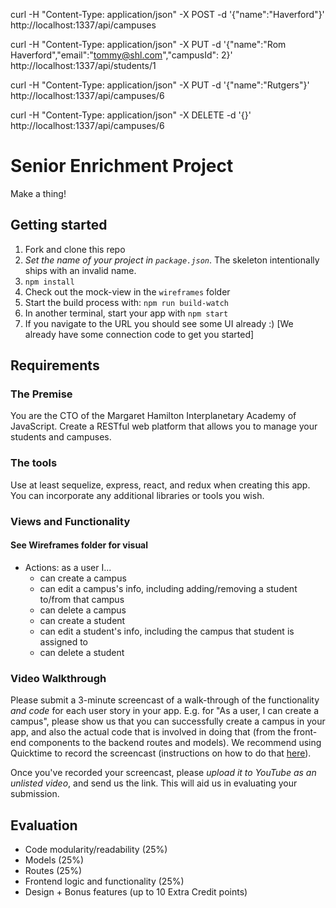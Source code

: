 curl -H "Content-Type: application/json" -X POST -d '{"name":"Haverford"}' http://localhost:1337/api/campuses

curl -H "Content-Type: application/json" -X PUT -d '{"name":"Rom Haverford","email":"tommy@shl.com","campusId": 2}' http://localhost:1337/api/students/1

curl -H "Content-Type: application/json" -X PUT -d '{"name":"Rutgers"}' http://localhost:1337/api/campuses/6

curl -H "Content-Type: application/json" -X DELETE -d '{}' http://localhost:1337/api/campuses/6

# Senior Enrichment Project

Make a thing!

## Getting started

1. Fork and clone this repo
2. *Set the name of your project in `package.json`*. The skeleton intentionally ships with an invalid name.
3. `npm install`
4. Check out the mock-view in the `wireframes` folder
5. Start the build process with: `npm run build-watch`
6. In another terminal, start your app with `npm start`
7. If you navigate to the URL you should see some UI already :) [We already have some connection code to get you started]

## Requirements

### The Premise

You are the CTO of the Margaret Hamilton Interplanetary Academy of JavaScript. Create a RESTful web platform that allows you to manage your students and campuses.

### The tools

Use at least sequelize, express, react, and redux when creating this app. You can incorporate any additional libraries or tools you wish.

<!-- ### DB Design

- Students
  * have profile info (e.g. name and email)
  * must be assigned to a campus

- Campuses
  * have info such as a name and image
  * can have many students assigned (may have none) -->

### Views and Functionality
#### See Wireframes folder for visual
<!-- 
- Navigation: as a user I...
  * will land on **Home** by default
  * can navigate to **Campuses** from **Home**
  * can navigate to **Students** from **Home** -->
  <!-- * can navigate to view a **Single Campus** from **Campuses** -->
  <!-- * can navigate to view a **Single Student** from **Students** -->
<!--   * can navigate to view a **Single Student** from **Single Campus** (for any student at that campus) -->
<!--   * can navigate to view that student's **Single Campus** from **Single Student** -->

<!-- - Views: as a user I...
  * see a list of all campuses on the **Campuses** view -->
  <!-- * see a list of all students on the **Students** view -->
<!--   * see details about a campus on the **Single Campus** view, including that campus's students -->
 <!--  * see details about a student on the **Single Student** view, including that student's campus -->

- Actions: as a user I...
  * can create a campus
  * can edit a campus's info, including adding/removing a student to/from that campus
  * can delete a campus
  * can create a student
  * can edit a student's info, including the campus that student is assigned to
  * can delete a student

<!-- ### Routes

```
GET
- all campuses
- a campus by id
- all students
- a student by id
```

```
POST
- new campus
- new student
```

```
PUT
- updated student info for one student
- updated campus info for one campus
```

```
DELETE
- a campus
- a student
``` -->

<!-- ### How to test functionality without a frontend
- GET: use your browser
- POST / PUT / DELETE : 
 - CLI (command line interface) with `curl`
   - e.g. `curl -H "Content-Type: application/json" -X POST -d '{"username":"kate","password":"1234"}' http://localhost:3000/api/login`
   - `-H`: headers. `-X`: verb. `-d`: data (must be of the type specified in headers). http://[address]:[port]/[route_path]
 - [Postman](https://www.getpostman.com/)
   ![](https://www.dropbox.com/s/4fk3b90cd0i1a5y/postman_post.png?raw=true)
- Databases: use Sequelize in your routes and see if you are receiving what you expect -->

### Video Walkthrough
Please submit a 3-minute screencast of a walk-through of the functionality *and code* for each user story in your app. E.g. for "As a user, I can create a campus", please show us that you can successfully create a campus in your app, and also the actual code that is involved in doing that (from the front-end components to the backend routes and models). We recommend using Quicktime to record the screencast (instructions on how to do that [here](https://support.apple.com/kb/PH5882?locale=en_US&viewlocale=en_US)).

Once you've recorded your screencast, please *upload it to YouTube as an unlisted video*, and send us the link. This will aid us in evaluating your submission.

## Evaluation

- Code modularity/readability (25%)
- Models (25%)
- Routes (25%)
- Frontend logic and functionality (25%)
- Design + Bonus features (up to 10 Extra Credit points)

